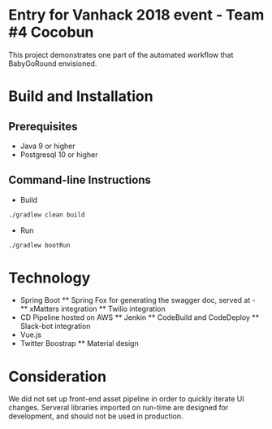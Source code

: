 # Entry for Vanhack 2018 event - Team #4 Cocobun

This project demonstrates one part of the automated workflow that BabyGoRound envisioned. 

# Build and Installation

## Prerequisites

* Java 9 or higher
* Postgresql 10 or higher

## Command-line Instructions

* Build
```bash
./gradlew clean build
```

* Run
```bash
./gradlew bootRun
```

# Technology

* Spring Boot
** Spring Fox for generating the swagger doc, served at -
** xMatters integration
** Twilio integration
* CD Pipeline hosted on AWS
** Jenkin 
** CodeBuild and CodeDeploy
** Slack-bot integration
* Vue.js 
* Twitter Boostrap
** Material design

# Consideration

We did not set up front-end asset pipeline in order to quickly iterate UI changes. Serveral libraries imported on run-time are designed for development, and should not be used in production.  

